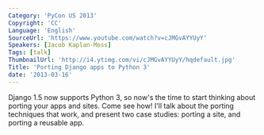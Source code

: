 ```yaml
---
Category: 'PyCon US 2013'
Copyright: 'CC'
Language: 'English'
SourceUrl: 'https://www.youtube.com/watch?v=cJMGvAYYUyY'
Speakers: [Jacob Kaplan-Moss]
Tags: [talk]
ThumbnailUrl: 'http://i4.ytimg.com/vi/cJMGvAYYUyY/hqdefault.jpg'
Title: 'Porting Django apps to Python 3'
date: '2013-03-16'
---
```

Django 1.5 now supports Python 3, so now's the time to start thinking about porting your apps and sites. Come see how! I'll talk about the porting techniques that work, and present two case studies: porting a site, and porting a reusable app.
